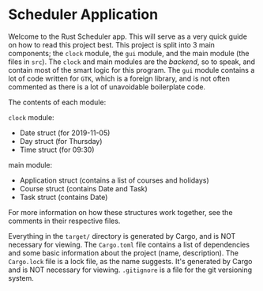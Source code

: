 # Scheduler Application

Welcome to the Rust Scheduler app. This will serve as a very quick guide on how to read this project best. This project is split into 3 main components; the `clock` module, the `gui` module, and the main module (the files in `src`). The `clock` and main modules are the *backend*, so to speak, and contain most of the smart logic for this program. The `gui` module contains a lot of code written for `GTK`, which is a foreign library, and is not often commented as there is a lot of unavoidable boilerplate code.

The contents of each module:

`clock` module:
- Date struct (for 2019-11-05)
- Day struct  (for Thursday)
- Time struct (for 09:30)

main module:
- Application struct (contains a list of courses and holidays)
- Course struct (contains Date and Task)
- Task struct (contains Date)

For more information on how these structures work together, see the comments in their respective files.

Everything in the `target/` directory is generated by Cargo, and is NOT necessary for viewing. The `Cargo.toml` file contains a list of dependencies and some basic information about the project (name, description). The `Cargo.lock` file is a lock file, as the name suggests. It's generated by Cargo and is NOT necessary for viewing. `.gitignore` is a file for the git versioning system.
